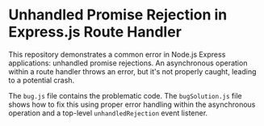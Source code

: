 # Unhandled Promise Rejection in Express.js Route Handler

This repository demonstrates a common error in Node.js Express applications: unhandled promise rejections.  An asynchronous operation within a route handler throws an error, but it's not properly caught, leading to a potential crash.

The `bug.js` file contains the problematic code. The `bugSolution.js` file shows how to fix this using proper error handling within the asynchronous operation and a top-level `unhandledRejection` event listener.